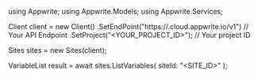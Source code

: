 using Appwrite;
using Appwrite.Models;
using Appwrite.Services;

Client client = new Client()
    .SetEndPoint("https://<REGION>.cloud.appwrite.io/v1") // Your API Endpoint
    .SetProject("<YOUR_PROJECT_ID>"); // Your project ID

Sites sites = new Sites(client);

VariableList result = await sites.ListVariables(
    siteId: "<SITE_ID>"
);